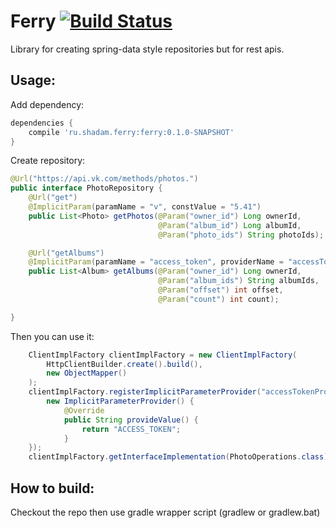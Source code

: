 # Ferry [![Build Status](https://travis-ci.org/saladinkzn/ferry.svg?branch=devel)](https://travis-ci.org/saladinkzn/ferry/branches)

Library for creating spring-data style repositories but for rest apis.

Usage:
-------------------------------------------------------------------

Add dependency:
```groovy
dependencies {
    compile 'ru.shadam.ferry:ferry:0.1.0-SNAPSHOT'
}
```

Create repository:
```java
@Url("https://api.vk.com/methods/photos.")
public interface PhotoRepository {
    @Url("get")
    @ImplicitParam(paramName = "v", constValue = "5.41")
    public List<Photo> getPhotos(@Param("owner_id") Long ownerId,
                                 @Param("album_id") Long albumId,
                                 @Param("photo_ids") String photoIds);

    @Url("getAlbums")
    @ImplicitParam(paramName = "access_token", providerName = "accessTokenProvider")
    public List<Album> getAlbums(@Param("owner_id") Long ownerId,
                                 @Param("album_ids") String albumIds,
                                 @Param("offset") int offset,
                                 @Param("count") int count);

}
```

Then you can use it:
```java
    ClientImplFactory clientImplFactory = new ClientImplFactory(
        HttpClientBuilder.create().build(),
        new ObjectMapper()
    );
    clientImplFactory.registerImplicitParameterProvider("accessTokenProvider",
        new ImplicitParameterProvider() {
            @Override
            public String provideValue() {
                return "ACCESS_TOKEN";
            }
    });
    clientImplFactory.getInterfaceImplementation(PhotoOperations.class)
```


How to build:
--------------------------------
Checkout the repo then use gradle wrapper script (gradlew or gradlew.bat)